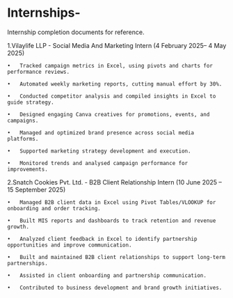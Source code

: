 # Internships-
Internship completion documents for reference.


1.Vilaylife LLP - Social Media And Marketing Intern
(4 February 2025– 4 May 2025)

    •	Tracked campaign metrics in Excel, using pivots and charts for performance reviews.
    
    •	Automated weekly marketing reports, cutting manual effort by 30%.
    
    •	Conducted competitor analysis and compiled insights in Excel to guide strategy.
    
    •	Designed engaging Canva creatives for promotions, events, and campaigns.
    
    •	Managed and optimized brand presence across social media platforms.
    
    •	Supported marketing strategy development and execution.
    
    •	Monitored trends and analysed campaign performance for improvements.

2.Snatch Cookies Pvt. Ltd. - B2B Client Relationship Intern
(10 June 2025 – 15 September 2025)

    •	Managed B2B client data in Excel using Pivot Tables/VLOOKUP for onboarding and order tracking.
    
    •	Built MIS reports and dashboards to track retention and revenue growth.
    
    •	Analyzed client feedback in Excel to identify partnership opportunities and improve communication.
    
    •	Built and maintained B2B client relationships to support long-term partnerships.
    
    •	Assisted in client onboarding and partnership communication.
    
    •	Contributed to business development and brand growth initiatives.
